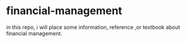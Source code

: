 # financial-management
in this repo, i will place some information, reference ,or textbook about financial management.
